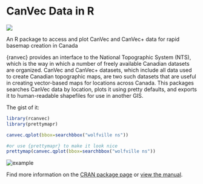 # CanVec Data in R
[![](http://cranlogs.r-pkg.org/badges/rcanvec)](https://cran.r-project.org/package=rcanvec)

An R package to access and plot CanVec and CanVec+ data for rapid basemap creation in Canada

{ranvec} provides an interface to the National Topographic System (NTS), which is
the way in which a number of freely available Canadian datasets 
are organized. CanVec and CanVec+ datasets, which include all data used
to create Canadian topographic maps, are two such datasets that are useful
in creating vector-based maps for locations across Canada. This packages searches
CanVec data by location, plots it using pretty defaults, and exports it to
human-readable shapefiles for use in another GIS.

The gist of it:
```R
library(rcanvec)
library(prettymapr)

canvec.qplot(bbox=searchbbox("wolfville ns"))

#or use {prettymapr} to make it look nice
prettymap(canvec.qplot(bbox=searchbbox("wolfville ns"))
```
![example](https://cloud.githubusercontent.com/assets/10995762/10892282/e17317c6-8178-11e5-8c9d-b7136796bb66.png)


Find more information on the [CRAN package page](https://cran.r-project.org/package=rcanvec) or [view the manual](https://cran.r-project.org/web/packages/rcanvec/rcanvec.pdf).
